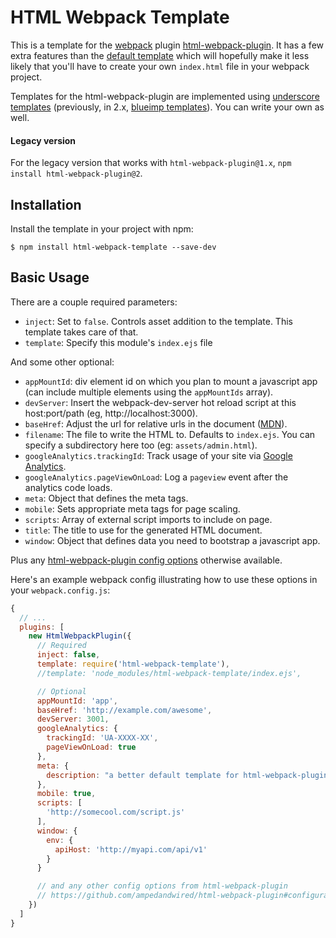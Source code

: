 # HTML Webpack Template

This is a template for the [webpack](http://webpack.github.io/) plugin [html-webpack-plugin](https://www.npmjs.com/package/html-webpack-plugin).  It has a few extra features than the [default template](https://github.com/ampedandwired/html-webpack-plugin/blob/master/default_index.html) which will hopefully make it less likely that you'll have to create your own `index.html` file in your webpack project.

Templates for the html-webpack-plugin are implemented using [underscore templates](http://underscorejs.org/#template) (previously, in 2.x, [blueimp templates](https://github.com/blueimp/JavaScript-Templates)).  You can write your own as well.

#### Legacy version

For the legacy version that works with `html-webpack-plugin@1.x`, `npm install html-webpack-plugin@2`.

## Installation

Install the template in your project with npm:

```shell
$ npm install html-webpack-template --save-dev
```

## Basic Usage

There are a couple required parameters:

- `inject`: Set to `false`.  Controls asset addition to the template.  This template takes care of that.
- `template`: Specify this module's `index.ejs` file

And some other optional:

- `appMountId`: div element id on which you plan to mount a javascript app (can include multiple elements using the `appMountIds` array).
- `devServer`: Insert the webpack-dev-server hot reload script at this host:port/path (eg, http://localhost:3000).
- `baseHref`: Adjust the url for relative urls in the document ([MDN](https://developer.mozilla.org/en/docs/Web/HTML/Element/base)).
- `filename`: The file to write the HTML to. Defaults to `index.ejs`.
   You can specify a subdirectory here too (eg: `assets/admin.html`).
- `googleAnalytics.trackingId`: Track usage of your site via [Google Analytics](http://analytics.google.com).
- `googleAnalytics.pageViewOnLoad`: Log a `pageview` event after the analytics code loads.
- `meta`: Object that defines the meta tags.
- `mobile`: Sets appropriate meta tags for page scaling.
- `scripts`: Array of external script imports to include on page.
- `title`: The title to use for the generated HTML document.
- `window`: Object that defines data you need to bootstrap a javascript app.


Plus any [html-webpack-plugin config options](https://github.com/ampedandwired/html-webpack-plugin#configuration) otherwise available.

Here's an example webpack config illustrating how to use these options in your `webpack.config.js`:

```js
{
  // ...
  plugins: [
    new HtmlWebpackPlugin({
      // Required
      inject: false,
      template: require('html-webpack-template'),
      //template: 'node_modules/html-webpack-template/index.ejs',

      // Optional
      appMountId: 'app',
      baseHref: 'http://example.com/awesome',
      devServer: 3001,
      googleAnalytics: {
        trackingId: 'UA-XXXX-XX',
        pageViewOnLoad: true
      },
      meta: {
        description: "a better default template for html-webpack-plugin"
      },
      mobile: true,
      scripts: [
        'http://somecool.com/script.js'
      ],
      window: {
        env: {
          apiHost: 'http://myapi.com/api/v1'
        }
      }

      // and any other config options from html-webpack-plugin
      // https://github.com/ampedandwired/html-webpack-plugin#configuration
    })
  ]
}
```
